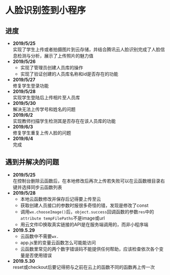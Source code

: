# 人脸识别签到小程序
## 进度
- **2019/5/25**  
  实现了学生上传或者拍摄图片到云存储，并结合腾讯云人脸识别完成了人脸信息检测与分析，展示了上传照片的魅力值
- **2019/5/26**  
  - 实现了管理员创建人员库的操作
  - 实现了验证创建的人员库名称和id是否存在的功能
- **2019/5/27**  
  修复学生登录功能
- **2019/5/28**  
  实现学生登陆后上传相片至人员库
- **2019/5/30**  
  解决无法上传学号和姓名的问题
- **2019/6/2**  
  实现教师扫描学生检测其是否存在在该人员库的功能
- **2019/6/3**  
  修复学生重复上传人脸的问题
- **2019/6/4**  
  完成
## 遇到并解决的问题
- **2019/5/25**  
  在控制台删除云函数后，在本地修改后再次上传若失败可以在云函数根目录右键并选择同步云函数列表
- **2019/5/28**  
  - 本地云函数修改并保存后记得要上传至云
  - 获取创建人员接口的参数时报很多奇怪的错，发现是修改了const
  - 调用`wx.chooseImage()`后，`object.success`回调函数的参数`res`中的`attribute tempFilePaths`不是image或url
  - 用云文件ID换取真实链接的API是在服务端调用的，而非小程序端
- **2019.5.29**
  - 云函数中不需要`wx.`
  - app.js里的变量云函数怎么可能能访问
  - 云函数里常见的两个数字错误码不能提供任何帮助，应该检查依次各个变量是否使用错误
- **2019.5.30**  
  reset或checkout后要记得把与之前在云上的函数不同的函数再上传一次

